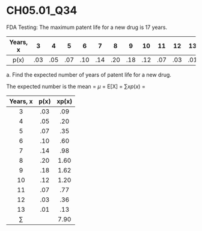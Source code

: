 # CH05.01_Q34 #

FDA Testing: The maximum patent life for a new drug is 17 years. 



| Years, x | 3 | 4 | 5 | 6 | 7 | 8 | 9 | 10 | 11 | 12 | 13 |
|:--------:|:-:|:-:|:-:|:-:|:-:|:-:|:-:|:--:|:--:|:--:|:--:|
| p(x)     | .03 | .05 | .07 | .10 | .14 | .20 | .18 | .12 | .07 | .03 | .01 |

a. Find the expected number of years of patent life for a new drug.

The expected number is the mean = $\mu$ = E[X] = $\sum xp(x)$ =


| Years, x | p(x) |  xp(x) |
|:--------:|:----:|:------:|
| 3        | .03  | .09    |
| 4        | .05  | .20    |
| 5        | .07  | .35    |
| 6        | .10  | .60    |
| 7        | .14  | .98    |
| 8        | .20  | 1.60   |
| 9        | .18  | 1.62   |
| 10       | .12  | 1.20   |
| 11       | .07  | .77    |
| 12       | .03  | .36    |
| 13       | .01  | .13    |
| $\sum$   |      | 7.90   |
